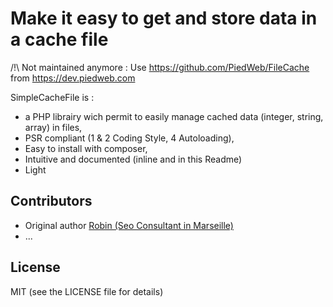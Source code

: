 # Make it easy to get and store data in a cache file

/!\ Not maintained anymore : Use https://github.com/PiedWeb/FileCache from https://dev.piedweb.com

SimpleCacheFile is :
* a PHP librairy wich permit to easily manage cached data (integer, string, array) in files,
* PSR compliant (1 & 2 Coding Style, 4 Autoloading),
* Easy to install with composer,
* Intuitive and documented (inline and in this Readme)
* Light

## Contributors

* Original author [Robin (Seo Consultant in Marseille)](http://www.robin-d.fr)
* ...

## License

MIT (see the LICENSE file for details)
